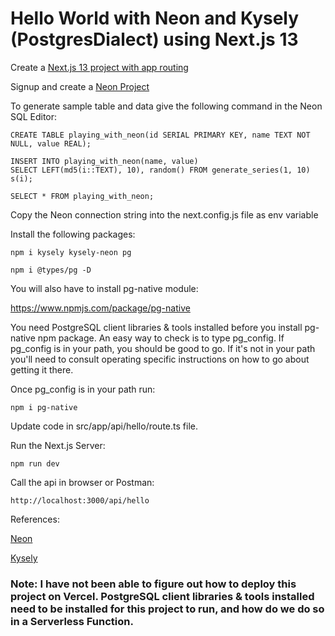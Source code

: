 # Hello World with Neon and Kysely (PostgresDialect) using Next.js 13

Create a [Next.js 13 project with app routing](https://beta.nextjs.org/docs)

Signup and create a [Neon Project](https://neon.tech/)

To generate sample table and data give the following command in the Neon SQL Editor:

    CREATE TABLE playing_with_neon(id SERIAL PRIMARY KEY, name TEXT NOT NULL, value REAL);

    INSERT INTO playing_with_neon(name, value)
    SELECT LEFT(md5(i::TEXT), 10), random() FROM generate_series(1, 10) s(i);

    SELECT * FROM playing_with_neon;

Copy the Neon connection string into the next.config.js file as env variable

Install the following packages:

    npm i kysely kysely-neon pg 

    npm i @types/pg -D

You will also have to install pg-native module:

https://www.npmjs.com/package/pg-native

You need PostgreSQL client libraries & tools installed before you install pg-native npm package. An easy way to check is to type pg_config. If pg_config is in your path, you should be good to go. If it's not in your path you'll need to consult operating specific instructions on how to go about getting it there.

Once pg_config is in your path run:

    npm i pg-native

Update code in src/app/api/hello/route.ts file.

Run the Next.js Server:

    npm run dev

Call the api in browser or Postman:

    http://localhost:3000/api/hello

References:

[Neon](https://neon.tech/)

[Kysely](https://kysely-org.github.io/kysely/)


### Note: I have not been able to figure out how to deploy this project on Vercel. PostgreSQL client libraries & tools installed need to be installed for this project to run, and how do we do so in a Serverless Function.




